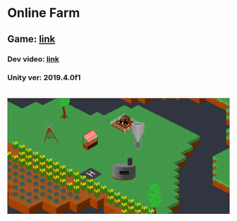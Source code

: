 # Online Farm

<h2>Game: <a href="#">link</a></h2>
<h3>Dev video: <a href="https://youtu.be/pmrG3bCgQ8c">link</a><h3>
<p>Unity ver: 2019.4.0f1</p>

<br>
<img src="Assets\Sprites\Screenshot_1.png">


